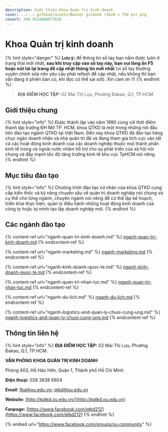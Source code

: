 ```yaml
---
description: Giới thiệu khoa Quản trị kinh doanh
cover: ../../.gitbook/assets/Banner gitbook (3420 × 750 px).png
coverY: 340.4524886877828
---
```


# Khoa Quản trị kinh doanh

{% hint style="danger" %}
**Lưu ý:** để thông tin sổ tay bạn nắm được luôn ở trạng thái mới nhất, **sau khi truy cập vào sổ tay này, bạn vui lòng ấn F5 hoặc nút tải lại trang để cập nhật thông tin mới nhất** (vì sổ tay thường xuyên chỉnh sửa nên yêu cầu phải refesh để cập nhật, nếu không thì bạn vẫn đang ở phiên bản cũ, khi đọc có thể sai sót). Xin cảm ơn !!!
{% endhint %}

> **ĐỊA ĐIỂM HỌC TẬP:** 02 Mai Thị Lựu, Phường Đakao, Q.1, TP.HCM.

## **Giới thiệu chung**

{% hint style="info" %}
Được thành lập vào năm 1990 cùng với thời điểm thành lập trường ĐH Mở TP. HCM, khoa QTKD là một trong những nơi đầu tiên đào tạo ngành QTKD tại Việt Nam. Đến nay khoa QTKD đã đào tạo hàng chục ngàn doanh nhân và nhà quản trị đã và đang tham gia tích cực vào tất cả các hoạt động kinh doanh của các doanh nghiệp thuộc mọi thành phần kinh tế trong và ngoài nước nhằm hỗ trợ cho sự phát triển của xã hội nói chung và đẩy mạnh tốc độ tăng trưởng kinh tế khu vực TpHCM nói riêng.
{% endhint %}

## Mục tiêu đào tạo

{% hint style="info" %}
Chương trình đào tạo cử nhân của khoa QTKD cung cấp kiến thức và kỹ năng chuyên sâu về quản trị doanh nghiệp nói chung và cụ thể cho từng ngành, chuyên ngành nói riêng để có thể lập kế hoạch, triển khai thực hiện, quản lý điều hành những hoạt động kinh doanh của công ty hoặc tự mình tạo lập doanh nghiệp mới.
{% endhint %}

## Các ngành đào tạo

{% content-ref url="nganh-quan-tri-kinh-doanh.md" %}
[nganh-quan-tri-kinh-doanh.md](nganh-quan-tri-kinh-doanh.md)
{% endcontent-ref %}

{% content-ref url="nganh-marketing.md" %}
[nganh-marketing.md](nganh-marketing.md)
{% endcontent-ref %}

{% content-ref url="nganh-kinh-doanh-quoc-te.md" %}
[nganh-kinh-doanh-quoc-te.md](nganh-kinh-doanh-quoc-te.md)
{% endcontent-ref %}

{% content-ref url="nganh-quan-tri-nhan-luc.md" %}
[nganh-quan-tri-nhan-luc.md](nganh-quan-tri-nhan-luc.md)
{% endcontent-ref %}

{% content-ref url="nganh-du-lich.md" %}
[nganh-du-lich.md](nganh-du-lich.md)
{% endcontent-ref %}

{% content-ref url="nganh-logistics-and-quan-ly-chuoi-cung-ung.md" %}
[nganh-logistics-and-quan-ly-chuoi-cung-ung.md](nganh-logistics-and-quan-ly-chuoi-cung-ung.md)
{% endcontent-ref %}

## Thông tin liên hệ

{% hint style="info" %}
**ĐỊA ĐIỂM HỌC TẬP:** 02 Mai Thị Lựu, Phường Đakao, Q.1, TP.HCM.

**VĂN PHÒNG KHOA QUẢN TRỊ KINH DOANH**

Phòng 403, Hồ Hảo Hớn, Quận 1, Thành phố Hồ Chí Minh

**Điện thoại:** 028 3838 6604

**Email:** [fba@ou.edu.vn](mailto:fba@ou.edu.vn)**;** qtkd@ou.edu.vn

**Website:** [http://kqtkd.ou.edu.vn/](http://kqtkd.ou.edu.vn)

**Fanpage:** [https://www.facebook.com/qtkd212](https://www.facebook.com/qtkd212)
{% endhint %}

{% embed url="https://www.facebook.com/groups/ou.community" %}
